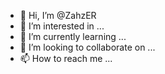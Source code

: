 - 👋 Hi, I’m @ZahzER
- 👀 I’m interested in ...
- 🌱 I’m currently learning ...
- 💞️ I’m looking to collaborate on ...
- 📫 How to reach me ...

<!---
ZahzER/ZahzER is a ✨ special ✨ repository because its `README.md` (this file) appears on your GitHub profile.
You can click the Preview link to take a look at your changes.
--->
